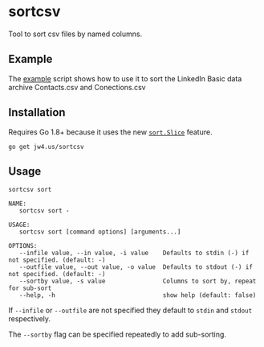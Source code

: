# sortcsv

Tool to sort csv files by named columns.

## Example

The [example](example_sort_script.sh) script shows how to use it to sort the LinkedIn Basic data archive Contacts.csv and Conections.csv

## Installation

Requires Go 1.8+ because it uses the new [`sort.Slice`](https://golang.org/pkg/sort/#Slice) feature.

`go get jw4.us/sortcsv`

## Usage

`sortcsv sort`

```
NAME:
   sortcsv sort - 

USAGE:
   sortcsv sort [command options] [arguments...]

OPTIONS:
   --infile value, --in value, -i value    Defaults to stdin (-) if not specified. (default: -)
   --outfile value, --out value, -o value  Defaults to stdout (-) if not specified. (default: -)
   --sortby value, -s value                Columns to sort by, repeat for sub-sort
   --help, -h                              show help (default: false)
``` 

If `--infile` or `--outfile` are not specified they default to `stdin` and `stdout` respectively.

The `--sortby` flag can be specified repeatedly to add sub-sorting.
